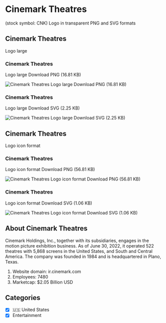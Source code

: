 # Cinemark Theatres
 (stock symbol: CNK) Logo in transparent PNG and SVG formats

## Cinemark Theatres
 Logo large

### Cinemark Theatres
 Logo large Download PNG (16.81 KB)

![Cinemark Theatres
 Logo large Download PNG (16.81 KB)](/img/orig/CNK_BIG-0e2f958a.png)

### Cinemark Theatres
 Logo large Download SVG (2.25 KB)

![Cinemark Theatres
 Logo large Download SVG (2.25 KB)](/img/orig/CNK_BIG-d5139c75.svg)

## Cinemark Theatres
 Logo icon format

### Cinemark Theatres
 Logo icon format Download PNG (56.81 KB)

![Cinemark Theatres
 Logo icon format Download PNG (56.81 KB)](/img/orig/CNK-9e8b9fc6.png)

### Cinemark Theatres
 Logo icon format Download SVG (1.06 KB)

![Cinemark Theatres
 Logo icon format Download SVG (1.06 KB)](/img/orig/CNK-37a055b2.svg)

## About Cinemark Theatres


Cinemark Holdings, Inc., together with its subsidiaries, engages in the motion picture exhibition business. As of June 30, 2022, it operated 522 theatres with 5,868 screens in the United States, and South and Central America. The company was founded in 1984 and is headquartered in Plano, Texas.

1. Website domain: ir.cinemark.com
2. Employees: 7480
3. Marketcap: $2.05 Billion USD


## Categories
- [x] 🇺🇸 United States
- [x] Entertainment
